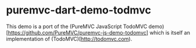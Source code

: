puremvc-dart-demo-todmvc
=============================

This demo is a port of the (PureMVC JavaScript TodoMVC demo)[https://github.com/PureMVC/puremvc-js-demo-todomvc] which is itself an implementation of (TodoMVC)[http://todomvc.com).

